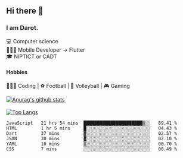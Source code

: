 ## Hi there 👋

### I am Darot.

💻 Computer science <br>
🧑🏻‍💻 Mobile Developer -> Flutter<br>
🎓 NIPTICT or CADT<br>

#### Hobbies 
🧑🏻‍💻 Coding  |  ⚽️ Football | 🏐 Volleyball | 🎮 Gaming<br>

<!-- [![Darot's GitHub stats](https://github-readme-stats.vercel.app/api?username=darot-chen)](https://github.com/darot-chen/github-readme-stats) -->
<!--
**darot-chen/darot-chen** is a ✨ _special_ ✨ repository because its `README.md` (this file) appears on your GitHub profile.

Here are some ideas to get you started:

- 🔭 I’m currently working on ...
- 🌱 I’m currently learning ...
- 👯 I’m looking to collaborate on ...
- 🤔 I’m looking for help with ...
- 💬 Ask me about ...
- 📫 How to reach me: ...
- 😄 Pronouns: ...
- ⚡ Fun fact: ...
-->

[![Anurag's github stats](https://github-readme-stats.vercel.app/api?username=darot-chen&count_private=true&theme=cobalt&show_icons=true)](https://github.com/darot-chen)
</br>
</br>
[![Top Langs](https://github-readme-stats.vercel.app/api/top-langs/?username=darot-chen&layout=compact&theme=cobalt)](https://github.com/darot-chen/)


<!--START_SECTION:waka-->

```text
JavaScript   21 hrs 54 mins  ██████████████████████▒░░   89.41 %
HTML         1 hr 5 mins     █░░░░░░░░░░░░░░░░░░░░░░░░   04.43 %
Dart         37 mins         ▓░░░░░░░░░░░░░░░░░░░░░░░░   02.57 %
JSON         30 mins         ▓░░░░░░░░░░░░░░░░░░░░░░░░   02.10 %
YAML         10 mins         ▒░░░░░░░░░░░░░░░░░░░░░░░░   00.70 %
CSS          7 mins          ░░░░░░░░░░░░░░░░░░░░░░░░░   00.49 %
```

<!--END_SECTION:waka-->
